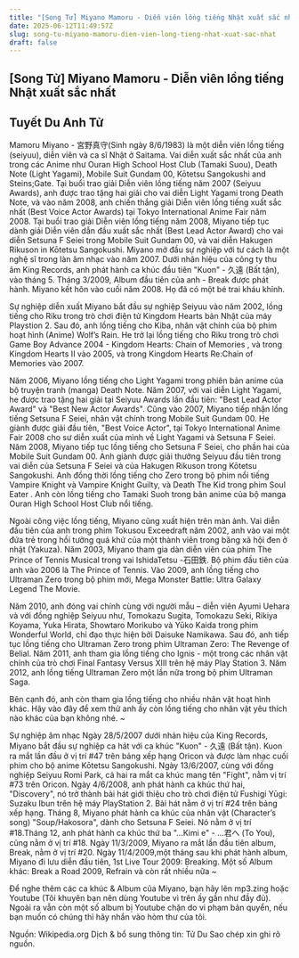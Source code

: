 ```yaml
---
title: "[Song Tử] Miyano Mamoru - Diễn viên lồng tiếng Nhật xuất sắc nhất"
date: 2025-06-12T11:49:57Z
slug: song-tu-miyano-mamoru-dien-vien-long-tieng-nhat-xuat-sac-nhat
draft: false
---
```


## [Song Tử] Miyano Mamoru - Diễn viên lồng tiếng Nhật xuất sắc nhất

## Tuyết Du Anh Tử

Mamoru Miyano - 宮野真守(Sinh ngày 8/6/1983) là một diễn viên lồng tiếng (seiyuu), diễn viên và ca sĩ Nhật ở Saitama. Vai diễn xuất sắc nhất của anh trong các Anime như Ouran High School Host Club (Tamaki Suou), Death Note (Light Yagami), Mobile Suit Gundam 00, Kōtetsu Sangokushi and Steins;Gate. Tại buổi trao giải Diễn viên lồng tiếng năm 2007 (Seiyuu Awards), anh được trao tặng hai giải cho vai diễn Light Yagami trong Death Note, và vào năm 2008, anh chiến thắng giải Diễn viên lồng tiếng xuất sắc nhất (Best Voice Actor Awards) tại Tokyo International Anime Fair năm 2008. Tại buổi trao giải Diễn viên lồng tiếng năm 2008, Miyano tiếp tục dành giải Diễn viên dẫn đầu xuất sắc nhất (Best Lead Actor Award) cho vai diễn Setsuna F Seiei trong Mobile Suit Gundam 00, và vai diễn Hakugen Rikuson in Kōtetsu Sangokushi.
Miyano mở đầu sự nghiệp với tư cách là một nghệ sĩ trong làn âm nhạc vào năm 2007. Dưới nhãn hiệu của công ty thu âm King Records, anh phát hành ca khúc đầu tiên "Kuon" - 久遠 (Bất tận), vào tháng 5. Tháng 3/2009, Album đầu tiên của anh - Break được phát hành. Miyano kết hôn vào cuối năm 2008. Họ đã có một bé trai kháu khỉnh.
 
Sự nghiệp diễn xuất
 Miyano bắt đầu sự nghiệp Seiyuu vào năm 2002, lồng tiếng cho Riku trong trò chơi điện tử Kingdom Hearts bản Nhật của máy Playstion 2. Sau đó, anh lồng tiếng cho Kiba, nhân vật chính của bộ phim hoạt hình (Anime) Wolf’s Rain. He trở lại lồng tiếng cho Riku trong trò chơi Game Boy Advance 2004 - Kingdom Hearts: Chain of Memories , và trong Kingdom Hearts II vào 2005, và trong Kingdom Hearts Re:Chain of Memories vào 2007.
 
Năm 2006, Miyano lồng tiếng cho Light Yagami trong phiên bản anime của bộ truyện tranh (manga) Death Note. Năm 2007, với vai diễn Light Yagami, he được trao tặng hai giải tại Seiyuu Awards lần đầu tiên: "Best Lead Actor Award" và "Best New Actor Awards". Cũng vào 2007, Miyano tiếp nhận lồng tiếng Setsuna F Seiei, nhân vật chính trong Mobile Suit Gundam 00. He giành được giải đầu tiên, "Best Voice Actor", tại Tokyo International Anime Fair 2008 cho sư diễn xuất của mình về Light Yagami và Setsuna F Seiei. Năm 2008, Miyano tiếp tục lồng tiếng cho Setsuna F Seiei, cho phần hai của Mobile Suit Gundam 00. Anh giành được giải thưởng Seiyuu đầu tiên trong vai diễn của Setsuna F Seiei và của Hakugen Rikuson trong Kōtetsu Sangokushi. Anh đồng thời lồng tiếng cho Zero trong bộ phim nổi tiếng Vampire Knight và Vampire Knight Guilty, và Death The Kid trong phim Soul Eater . Anh còn lồng tiếng cho Tamaki Suoh trong bản anime của bộ manga Ouran High School Host Club nổi tiếng.
 
Ngoài công việc lồng tiếng, Miyano cũng xuất hiện trên màn ảnh. Vai diễn đầu tiên của anh trong phim Tokusou Exceedraft năm 2002, anh vào vai một đứa trẻ trong hồi tưởng quá khứ của một thành viên trong băng xã hội đen ở nhật (Yakuza). Năm 2003, Miyano tham gia dàn diễn viên của phim The Prince of Tennis Musical trong vai IshidaTetsu -石田鉄. Bộ phim đầu tiên của anh vào 2006 là The Prince of Tennis. Vào 2009, anh lồng tiếng cho Ultraman Zero trong bộ phim mới, Mega Monster Battle: Ultra Galaxy Legend The Movie.
 
Năm 2010, anh đóng vai chính cùng với người mẫu – diễn viên Ayumi Uehara và với đồng nghiệp Seiyuu như, Tomokazu Sugita, Tomokazu Seki, Rikiya Koyama, Yuka Hirata, Showtaro Morikubo và Yūko Kaida trong phim Wonderful World, chỉ đạo thực hiện bởi Daisuke Namikawa. Sau đó, anh tiếp tục lồng tiếng cho Ultraman Zero trong phim Ultraman Zero: The Revenge of Belial. Năm 2011, anh tham gia lồng tiếng cho Ignis - một trong các nhân vật chính của trò chơi Final Fantasy Versus XIII trên hệ máy Play Station 3. Năm 2012, anh lồng tiếng Ultraman Zero một lần nữa trong bộ phim Ultraman Saga.
 
Bên cạnh đó, anh còn tham gia lồng tiếng cho nhiều nhân vật hoạt hình khác. Hãy vào đây để xem thử anh ấy còn lồng tiếng cho nhân vật yêu thích nào khác của bạn không nhé. ~
 
Sự nghiệp âm nhạc
 Ngày 28/5/2007 dưới nhản hiệu của King Records, Miyano bắt đầu sự nghiệp ca hát với ca khúc "Kuon" - 久遠 (Bất tận). Kuon ra mắt lần đầu ở vị trí #47 trên bảng xếp hạng Oricon và được làm nhạc cuối phim cho bộ anime Kōtetsu Sangokushi. Ngày 13/6/2007, cùng với đồng nghiệp Seiyuu Romi Park, cả hai ra mắt ca khúc mang tên "Fight", nằm vị trí #73 trên Oricon. Ngày 4/6/2008, anh phát hành ca khúc thứ hai, "Discovery", nó trở thành bài hát giới thiệu cho trò chơi điện tử Fushigi Yūgi: Suzaku Ibun trên hệ máy PlayStation 2. Bài hát nằm ở vị trí #24 trên bảng xếp hạng.
Tháng 8, Miyano phát hành ca khúc của nhân vật (Character’s song) "Soup/Hakosora", dành cho Setsuna F Seiei. Nó nằm ở vị trí #18.Tháng 12, anh phát hành ca khúc thứ ba "...Kimi e" - …君へ (To You), cũng nằm ở vị trí #18. Ngày 11/3/2009, Miyano ra mắt lần đầu tiên album, Break, nằm ở vị trí #20. Ngày 11/4/2009,một tháng sau khi phát hành album, Miyano đi lưu diễn đầu tiên, 1st Live Tour 2009: Breaking.
Một số Album khác: Break a Road 2009, Refrain và còn rất nhiều nữa ~
 
Để nghe thêm các ca khúc & Album của Miyano, bạn hãy lên mp3.zing hoặc Youtube (Tôi khuyên bạn nên dùng Youtube vì trên ấy gần như đầy đủ). Ngoài ra vẫn còn một số album bị Youtube chặn do vi phạm bản quyển, nếu bạn muốn có chúng thì hãy nhắn vào hòm thư của tôi.
 
Nguồn: Wikipedia.org
Dịch & bổ sung thông tin: Tử Du
Sao chép xin ghi rõ nguồn.